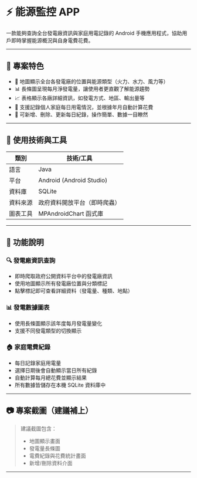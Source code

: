 # ⚡️ 能源監控 APP

一款能夠查詢全台發電廠資訊與家庭用電記錄的 Android 手機應用程式，協助用戶即時掌握能源概況與自身電費花費。

---

## 📌 專案特色
- 📍 地圖顯示全台各發電廠的位置與能源類型（火力、水力、風力等）
- 📊 長條圖呈現每月淨發電量，讓使用者更直觀了解能源趨勢
- 📈 表格顯示各廠詳細資訊，如發電方式、地區、輸出量等
- 🧾 支援記錄個人家庭每日用電情況，並根據年月自動計算花費
- 🔄 可新增、刪除、更新每日紀錄，操作簡單、數據一目瞭然

---

## 🔧 使用技術與工具

| 類別     | 技術/工具                |
|----------|---------------------------|
| 語言     | Java                      |
| 平台     | Android (Android Studio)  |
| 資料庫   | SQLite                    |
| 資料來源 | 政府資料開放平台（即時爬蟲） |
| 圖表工具 | MPAndroidChart 函式庫      |

---

## 🚀 功能說明

### 🔍 發電廠資訊查詢
- 即時爬取政府公開資料平台中的發電廠資訊
- 使用地圖顯示所有發電廠位置與分類標記
- 點擊標記即可查看詳細資料（發電量、種類、地點）

### 📊 發電數據圖表
- 使用長條圖顯示該年度每月發電量變化
- 支援不同發電類型的切換顯示

### 🏠 家庭電費紀錄
- 每日記錄家庭用電量
- 選擇日期後會自動顯示當日所有紀錄
- 自動計算每月總花費並顯示結果
- 所有數據皆儲存在本機 SQLite 資料庫中

---

## 📷 專案截圖（建議補上）
> 建議截圖包含：
> - 地圖顯示畫面
> - 發電量長條圖
> - 電費紀錄與花費統計畫面
> - 新增/刪除資料介面

---


